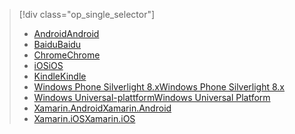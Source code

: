 > [!div class="op_single_selector"]
> * [<span data-ttu-id="678b6-101">Android</span><span class="sxs-lookup"><span data-stu-id="678b6-101">Android</span></span>](../articles/notification-hubs/notification-hubs-android-push-notification-google-fcm-get-started.md)
> * [<span data-ttu-id="678b6-102">Baidu</span><span class="sxs-lookup"><span data-stu-id="678b6-102">Baidu</span></span>](../articles/notification-hubs/notification-hubs-baidu-china-android-notifications-get-started.md)
> * [<span data-ttu-id="678b6-103">Chrome</span><span class="sxs-lookup"><span data-stu-id="678b6-103">Chrome</span></span>](../articles/notification-hubs/notification-hubs-chrome-push-notifications-get-started.md)
> * [<span data-ttu-id="678b6-104">iOS</span><span class="sxs-lookup"><span data-stu-id="678b6-104">iOS</span></span>](../articles/notification-hubs/notification-hubs-ios-apple-push-notification-apns-get-started.md)
> * [<span data-ttu-id="678b6-105">Kindle</span><span class="sxs-lookup"><span data-stu-id="678b6-105">Kindle</span></span>](../articles/notification-hubs/notification-hubs-kindle-amazon-adm-push-notification.md)
> * [<span data-ttu-id="678b6-106">Windows Phone Silverlight 8.x</span><span class="sxs-lookup"><span data-stu-id="678b6-106">Windows Phone Silverlight 8.x</span></span>](../articles/notification-hubs/notification-hubs-windows-mobile-push-notifications-mpns.md)
> * [<span data-ttu-id="678b6-107">Windows Universal-plattform</span><span class="sxs-lookup"><span data-stu-id="678b6-107">Windows Universal Platform</span></span>](../articles/notification-hubs/notification-hubs-windows-store-dotnet-get-started-wns-push-notification.md)
> * [<span data-ttu-id="678b6-108">Xamarin.Android</span><span class="sxs-lookup"><span data-stu-id="678b6-108">Xamarin.Android</span></span>](../articles/notification-hubs/xamarin-notification-hubs-push-notifications-android-gcm.md)
> * [<span data-ttu-id="678b6-109">Xamarin.iOS</span><span class="sxs-lookup"><span data-stu-id="678b6-109">Xamarin.iOS</span></span>](../articles/notification-hubs/xamarin-notification-hubs-ios-push-notification-apns-get-started.md)
> 
> 

